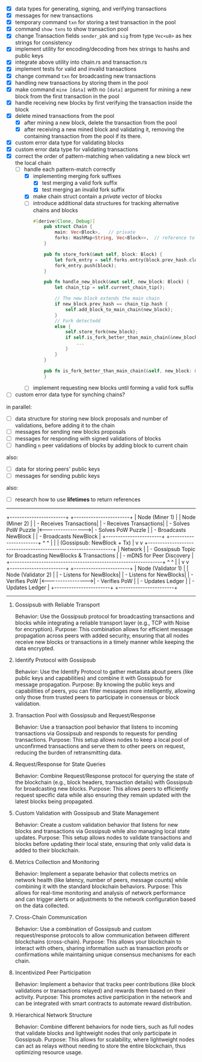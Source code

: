 - [x] data types for generating, signing, and verifying transactions
- [x] messages for new transactions
- [x] temporary command `txn` for storing a test transaction in the pool
- [x] command `show txns` to show transaction pool
- [x] change Transaction fields `sender_pbk` and `sig` from type `Vec<u8>`  as hex strings for consistency
- [x] implement utility for encoding/decoding from hex strings to hashs and public keys
- [x] integrate above utility into chain.rs and transaction.rs
- [x] implement tests for valid and invalid transactions
- [x] change command `txn` for broadcasting new transactions
- [x] handling new transactions by storing them in the pool
- [x] make command `mine [data]` with no `[data]` argument for mining a new block from the first transaction in the pool
- [x] handle receiving new blocks by first verifying the transaction inside the block
- [x] delete mined transactions from the pool
    - [x] after mining a new block, delete the transaction from the pool
    - [x] after receiving a new mined block and validating it, removing the containing transaction from the pool if its there.
- [x] custom error data type for validating blocks
- [x] custom error data type for validating transactions
- [x] correct the order of pattern-matching when validating a new block wrt the local chain
   - [ ] handle each pattern-match correctly
        - [x] implementing merging fork suffixes
            - [x] test merging a valid fork suffix
            - [x] test merging an invalid fork suffix
        - [x] make chain struct contain a _private_ vector of blocks
        - [ ] introduce additional data structures for tracking alternative chains and blocks
            ```rs
            #[derive(Clone, Debug)]
                pub struct Chain {
                    main: Vec<Block>,   // private
                    forks: HashMap<String, Vec<Block>>,  // reference to forkpoint block hash
                }

                pub fn store_fork(&mut self, block: Block) {
                    let fork_entry = self.forks.entry(block.prev_hash.clone()).or_insert(Vec::new());
                    fork_entry.push(block);
                }

                pub fn handle_new_block(&mut self, new_block: Block) {
                    let chain_tip = self.current_chain_tip();

                    // The new block extends the main chain
                    if new_block.prev_hash == chain_tip.hash {
                        self.add_block_to_main_chain(new_block);
                    }
                    // Fork detectedd
                    else {
                        self.store_fork(new_block);
                        if self.is_fork_better_than_main_chain(&new_block) {
                            ...
                        }
                    }
                }

                pub fn is_fork_better_than_main_chain(&self, new_block: &Block) -> bool {
                }
            ```
        - [ ] implement requesting new blocks until forming a valid fork suffix
- [ ] custom error data type for synching chains?

in parallel:
- [ ] data structure for storing new block proposals and number of validations, before adding it to the chain
- [ ] messages for sending new blocks proposals
- [ ] messages for responding with signed validations of blocks
- [ ] handling `n` peer validations of blocks by adding block to current chain

also:
- [ ] data for storing peers' public keys
- [ ] messages for sending public keys

also:
- [ ] research how to use **lifetimes** to return references

----------------------

 +-----------------------+                   +-----------------------+
 |     Node (Miner 1)    |                   |     Node (Miner 2)    |
 | - Receives Transactions|                  | - Receives Transactions|
 | - Solves PoW Puzzle    |<---------------->| - Solves PoW Puzzle    |
 | - Broadcasts NewBlock  |                  | - Broadcasts NewBlock  |
 +-----------------------+                   +-----------------------+
           ^                                         ^
           |                                         |
           |     (Gossipsub: NewBlock + Tx)          |
           v                                         v
 +---------------------------------------------------------------+
 |                           Network                             |
 | - Gossipsub Topic for Broadcasting NewBlocks & Transactions   |
 | - mDNS for Peer Discovery                                      |
 +---------------------------------------------------------------+
           ^                                         ^
           |                                         |
           v                                         v
 +-----------------------+                   +-----------------------+
 |   Node (Validator 1)  |                   |   Node (Validator 2)  |
 | - Listens for NewBlocks|                  | - Listens for NewBlocks|
 | - Verifies PoW         |<---------------->| - Verifies PoW         |
 | - Updates Ledger       |                  | - Updates Ledger       |
 +-----------------------+                   +-----------------------+

----------------------

1. Gossipsub with Reliable Transport

    Behavior: Use the Gossipsub protocol for broadcasting transactions and blocks while integrating a reliable transport layer (e.g., TCP with Noise for encryption).
    Purpose: This combination allows for efficient message propagation across peers with added security, ensuring that all nodes receive new blocks or transactions in a timely manner while keeping the data encrypted.

3. Identify Protocol with Gossipsub

    Behavior: Use the Identify Protocol to gather metadata about peers (like public keys and capabilities) and combine it with Gossipsub for message propagation.
    Purpose: By knowing the public keys and capabilities of peers, you can filter messages more intelligently, allowing only those from trusted peers to participate in consensus or block validation.

4. Transaction Pool with Gossipsub and Request/Response

    Behavior: Use a transaction pool behavior that listens to incoming transactions via Gossipsub and responds to requests for pending transactions.
    Purpose: This setup allows nodes to keep a local pool of unconfirmed transactions and serve them to other peers on request, reducing the burden of retransmitting data.

5. Request/Response for State Queries

    Behavior: Combine Request/Response protocol for querying the state of the blockchain (e.g., block headers, transaction details) with Gossipsub for broadcasting new blocks.
    Purpose: This allows peers to efficiently request specific data while also ensuring they remain updated with the latest blocks being propagated.

6. Custom Validation with Gossipsub and State Management

    Behavior: Create a custom validation behavior that listens for new blocks and transactions via Gossipsub while also managing local state updates.
    Purpose: This setup allows nodes to validate transactions and blocks before updating their local state, ensuring that only valid data is added to their blockchain.

7. Metrics Collection and Monitoring

    Behavior: Implement a separate behavior that collects metrics on network health (like latency, number of peers, message counts) while combining it with the standard blockchain behaviors.
    Purpose: This allows for real-time monitoring and analysis of network performance and can trigger alerts or adjustments to the network configuration based on the data collected.

8. Cross-Chain Communication

    Behavior: Use a combination of Gossipsub and custom request/response protocols to allow communication between different blockchains (cross-chain).
    Purpose: This allows your blockchain to interact with others, sharing information such as transaction proofs or confirmations while maintaining unique consensus mechanisms for each chain.

9. Incentivized Peer Participation

    Behavior: Implement a behavior that tracks peer contributions (like block validations or transactions relayed) and rewards them based on their activity.
    Purpose: This promotes active participation in the network and can be integrated with smart contracts to automate reward distribution.

10. Hierarchical Network Structure

    Behavior: Combine different behaviors for node tiers, such as full nodes that validate blocks and lightweight nodes that only participate in Gossipsub.
    Purpose: This allows for scalability, where lightweight nodes can act as relays without needing to store the entire blockchain, thus optimizing resource usage.